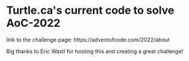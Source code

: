 <h1>Turtle.ca's current code to solve AoC-2022</h1>
link to the challenge page: https://adventofcode.com/2022/about 

Big thanks to Eric Wastl for hosting this and creating a great challenge!
